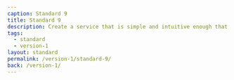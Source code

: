 ```yaml
---
caption: Standard 9
title: Standard 9
description: Create a service that is simple and intuitive enough that users succeed first time, unaided.
tags:
  - standard
  - version-1
layout: standard
permalink: /version-1/standard-9/
back: /version-1/
---
```

